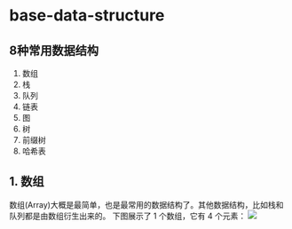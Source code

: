 # base-data-structure
## 8种常用数据结构
1. 数组
2. 栈
3. 队列
4. 链表
5. 图
6. 树
7. 前缀树
8. 哈希表
## 1. 数组
数组(Array)大概是最简单，也是最常用的数据结构了。其他数据结构，比如栈和队列都是由数组衍生出来的。
下图展示了 1 个数组，它有 4 个元素：
![](http://upload-images.jianshu.io/upload_images/259-0ad0d0bfc1c608b6.jpg?imageMogr2/auto-orient/strip%7CimageView2/2/w/1240)
![]()
